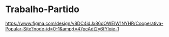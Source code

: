 # Trabalho-Partido
https://www.figma.com/design/v8DC4idJx86dOWEIW1NYHR/Cooperativa-Popular-Site?node-id=0-1&amp;t=47pcAdt2y6fYlqie-1
